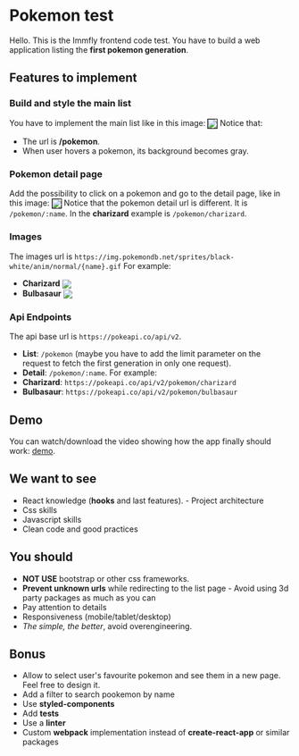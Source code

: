 # Pokemon test
Hello. This is the Immfly frontend code test. You have to build a web
application listing the **first pokemon generation**.
## Features to implement
### Build and style the main list
You have to implement the main list like in this image:
<img align="center" src="https://imgur.com/HNu1wmq.png" style="border: 1px
solid black" />
Notice that:
*  The url is **/pokemon**.
*  When user hovers a pokemon, its background becomes gray.
### Pokemon detail page
Add the possibility to click on a pokemon and go to the detail page, like
in this image:
<img align="center" src="https://imgur.com/1Mbh6mK.png" style="border: 1px
solid black" />
Notice that the pokemon detail url is different. It is ``/pokemon/:name``.
In the **charizard** example is ``/pokemon/charizard``.
### Images
The images url is
``https://img.pokemondb.net/sprites/black-white/anim/normal/{name}.gif``
For example:
* **Charizard** <img align="center"
src="https://img.pokemondb.net/sprites/black-white/anim/normal/charizard.g
if"/>
* **Bulbasaur** <img align="center"
src="https://img.pokemondb.net/sprites/black-white/anim/normal/bulbasaur.g
if" />
### Api Endpoints
The api base url is ``https://pokeapi.co/api/v2``.
* **List**: ``/pokemon`` (maybe you have to add the limit parameter on the
request to fetch the first generation in only one request).
* **Detail**: ``/pokemon/:name``.
For example:
* **Charizard**: ``https://pokeapi.co/api/v2/pokemon/charizard``
* **Bulbasaur**: ``https://pokeapi.co/api/v2/pokemon/bulbasaur``
## Demo
You can watch/download the video showing how the app finally should work:
<a
href="https://mega.nz/file/2JNVlIzb#kmmubCQEUQV0RgZ9dExTC64P_9eDNBPE8zgNNS
-b0do" target="_blank">demo</a>.
## We want to see
- React knowledge (**hooks** and last features). - Project architecture
- Css skills
- Javascript skills
- Clean code and good practices
## You should
- **NOT USE** bootstrap or other css frameworks.
- **Prevent unknown urls** while redirecting to the list page - Avoid using 3d party packages as much as you can
- Pay attention to details
- Responsiveness (mobile/tablet/desktop)
- *The simple, the better*, avoid overengineering.
## Bonus
- Allow to select user's favourite pokemon and see them in a new page. Feel free to design it.
- Add a filter to search pookemon by name
- Use **styled-components**
- Add **tests**
- Use a **linter**
- Custom **webpack** implementation instead of **create-react-app** or similar packages